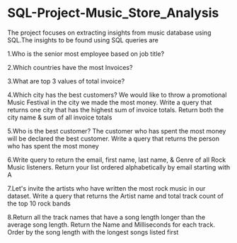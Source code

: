 # SQL-Project-Music_Store_Analysis

The project focuses on extracting insights from music database using SQL.The insights to be found using SQL queries are

1.Who is the senior most employee based on job title?

2.Which countries have the most Invoices?

3.What are top 3 values of total invoice?

4.Which city has the best customers? We would like to throw a promotional Music
Festival in the city we made the most money. Write a query that returns one city that
has the highest sum of invoice totals. Return both the city name & sum of all invoice
totals

5.Who is the best customer? The customer who has spent the most money will be
declared the best customer. Write a query that returns the person who has spent the
most money

6.Write query to return the email, first name, last name, & Genre of all Rock Music
listeners. Return your list ordered alphabetically by email starting with A

7.Let's invite the artists who have written the most rock music in our dataset. Write a
query that returns the Artist name and total track count of the top 10 rock bands

8.Return all the track names that have a song length longer than the average song length.
Return the Name and Milliseconds for each track. Order by the song length with the
longest songs listed first



